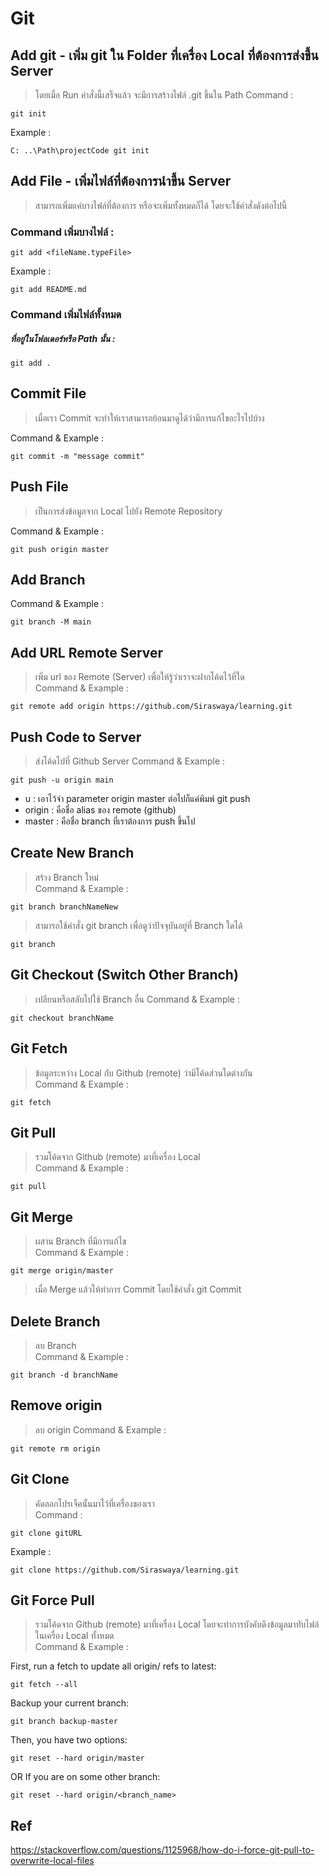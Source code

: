 # Git

## Add git - เพิ่ม git ใน Folder ที่เครื่อง Local ที่ต้องการส่งขึ้น Server
  > โดยเมื่อ Run คำสั่งนี้เสร็จแล้ว จะมีการสร้างไฟล์ .git ขึ้นใน Path 
  Command :
  
    git init
  
  Example :
  
    C: ..\Path\projectCode git init
  
  
  
  
## Add File - เพิ่มไฟล์ที่ต้องการนำขึ้น Server 
> สามารถเพิ่มแค่บางไฟล์ที่ต้องการ หรือจะเพิ่มทั้งหมดก็ได้ โดยจะใช้คำสั่งดังต่อไปนี้

  ### Command เพิ่มบางไฟล์ :
  
    git add <fileName.typeFile>		
    
   Example :   
  
    git add README.md	
    
  ### Command เพิ่มไฟล์ทั้งหมด
  ##### ที่อยู่ในโฟลเดอร์หรือ Path นั้น :

    git add .				
    	
## Commit File 
> เมื่อเรา Commit จะทำให้เราสามารถย้อนมาดูได้ว่ามีการแก้ไขอะไรไปบ้าง

  Command & Example : 
  
    git commit -m "message commit"
    
## Push File 
> เป็นการส่งข้อมูลจาก Local ไปยัง Remote Repository

  Command & Example : 
  
    git push origin master
					
## Add Branch 	
  Command & Example : 
  
    git branch -M main			
    
## Add URL Remote Server
> เพิ่ม url ของ Remote (Server) เพื่อให้รู้ว่าเราจะฝากโค้ดไว้ที่ใด		
  Command & Example : 
  
    git remote add origin https://github.com/Siraswaya/learning.git				
    
## Push Code to Server 
> ส่งโค้ดไปที่ Github Server
  Command & Example : 
  
    git push -u origin main	
    
  - u : เอาไว้จำ parameter origin master ต่อไปก็แค่พิมพ์ git push			
  - origin : คือชื่อ alias ของ remote (github)			
  - master : คือชื่อ branch ที่เราต้องการ push ขึ้นไป									
						
## Create New Branch  
> สร้าง Branch ใหม่		
  Command & Example : 
  
    git branch branchNameNew	
    
> สามารถใช้คำสั่ง git branch เพื่อดูว่าปัจจุบันอยู่ที่ Branch ใดได้

   	git branch
    
## Git Checkout (Switch Other Branch)
> เปลียนหรือสลับไปใช้ Branch อื่น
Command & Example : 

    git checkout branchName				
    
## Git Fetch 
> ข้อมูลระหว่าง Local กับ Github (remote) ว่ามีโค้ดส่วนใดต่างกัน		
Command & Example : 

    git fetch				
    
## Git Pull 
> รวมโค้ดจาก Github (remote) มาที่เครื่อง Local				
Command & Example : 

    git pull

## Git Merge 
> ผสาน Branch ที่มีการแก้ไข				
Command & Example : 

    git merge origin/master
    
 > เมื่อ Merge แล้วให้ทำการ Commit โดยใช้คำสั่ง git Commit
    
## Delete Branch
> ลบ Branch		
Command & Example : 

    git branch -d branchName	
    
## Remove origin 
> ลบ origin	
Command & Example : 
    		
    git remote rm origin		
    
## Git Clone
> คัดลอกโปรเจ็คนั้นมาไว้ที่เครื่องของเรา    
Command :

    git clone gitURL		
    
Example : 

    git clone https://github.com/Siraswaya/learning.git
    
## Git Force Pull 
> รวมโค้ดจาก Github (remote) มาที่เครื่อง Local	โดยจะทำการบังคับดึงข้อมูลมาทับไฟล์ในเครื่อง Local ทั้งหมด			
Command & Example : 

First, run a fetch to update all origin/<branch> refs to latest:

	git fetch --all
	
Backup your current branch:

	git branch backup-master
	
Then, you have two options:

	git reset --hard origin/master
	
OR If you are on some other branch:

	git reset --hard origin/<branch_name>
    
    
    
    
## Ref

https://stackoverflow.com/questions/1125968/how-do-i-force-git-pull-to-overwrite-local-files
						
		
						
